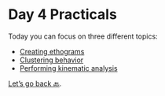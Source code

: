 # Day 4 Practicals

Today you can focus on three different topics:
- [Creating ethograms](Day4_DLC2Action)
- [Clustering behavior](Day4_Moseq)
- [Performing kinematic analysis](Day4_Kinematics)

[Let’s go back 🔙](../README.md).

